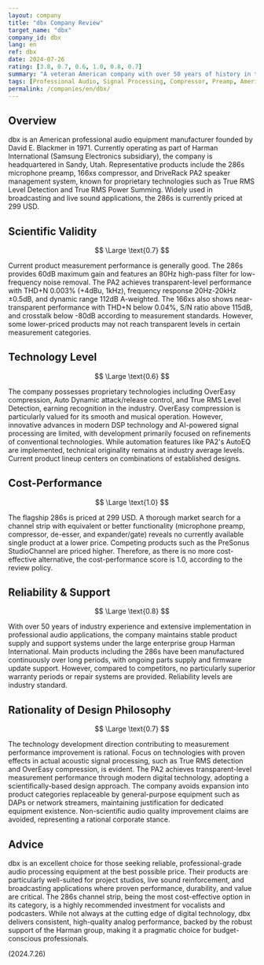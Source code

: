 ```yaml
---
layout: company
title: "dbx Company Review"
target_name: "dbx"
company_id: dbx
lang: en
ref: dbx
date: 2024-07-26
rating: [3.8, 0.7, 0.6, 1.0, 0.8, 0.7]
summary: "A veteran American company with over 50 years of history in the professional audio industry. Currently operates as part of Harman International (Samsung subsidiary), focusing on signal processors and speaker management equipment."
tags: [Professional Audio, Signal Processing, Compressor, Preamp, American]
permalink: /companies/en/dbx/
---
```


## Overview

dbx is an American professional audio equipment manufacturer founded by David E. Blackmer in 1971. Currently operating as part of Harman International (Samsung Electronics subsidiary), the company is headquartered in Sandy, Utah. Representative products include the 286s microphone preamp, 166xs compressor, and DriveRack PA2 speaker management system, known for proprietary technologies such as True RMS Level Detection and True RMS Power Summing. Widely used in broadcasting and live sound applications, the 286s is currently priced at 299 USD.

## Scientific Validity

$$ \Large \text{0.7} $$

Current product measurement performance is generally good. The 286s provides 60dB maximum gain and features an 80Hz high-pass filter for low-frequency noise removal. The PA2 achieves transparent-level performance with THD+N 0.003% (+4dBu, 1kHz), frequency response 20Hz-20kHz ±0.5dB, and dynamic range 112dB A-weighted. The 166xs also shows near-transparent performance with THD+N below 0.04%, S/N ratio above 115dB, and crosstalk below -80dB according to measurement standards. However, some lower-priced products may not reach transparent levels in certain measurement categories.

## Technology Level

$$ \Large \text{0.6} $$

The company possesses proprietary technologies including OverEasy compression, Auto Dynamic attack/release control, and True RMS Level Detection, earning recognition in the industry. OverEasy compression is particularly valued for its smooth and musical operation. However, innovative advances in modern DSP technology and AI-powered signal processing are limited, with development primarily focused on refinements of conventional technologies. While automation features like PA2's AutoEQ are implemented, technical originality remains at industry average levels. Current product lineup centers on combinations of established designs.

## Cost-Performance

$$ \Large \text{1.0} $$

The flagship 286s is priced at 299 USD. A thorough market search for a channel strip with equivalent or better functionality (microphone preamp, compressor, de-esser, and expander/gate) reveals no currently available single product at a lower price. Competing products such as the PreSonus StudioChannel are priced higher. Therefore, as there is no more cost-effective alternative, the cost-performance score is 1.0, according to the review policy.

## Reliability & Support

$$ \Large \text{0.8} $$

With over 50 years of industry experience and extensive implementation in professional audio applications, the company maintains stable product supply and support systems under the large enterprise group Harman International. Main products including the 286s have been manufactured continuously over long periods, with ongoing parts supply and firmware update support. However, compared to competitors, no particularly superior warranty periods or repair systems are provided. Reliability levels are industry standard.

## Rationality of Design Philosophy

$$ \Large \text{0.7} $$

The technology development direction contributing to measurement performance improvement is rational. Focus on technologies with proven effects in actual acoustic signal processing, such as True RMS detection and OverEasy compression, is evident. The PA2 achieves transparent-level measurement performance through modern digital technology, adopting a scientifically-based design approach. The company avoids expansion into product categories replaceable by general-purpose equipment such as DAPs or network streamers, maintaining justification for dedicated equipment existence. Non-scientific audio quality improvement claims are avoided, representing a rational corporate stance.

## Advice

dbx is an excellent choice for those seeking reliable, professional-grade audio processing equipment at the best possible price. Their products are particularly well-suited for project studios, live sound reinforcement, and broadcasting applications where proven performance, durability, and value are critical. The 286s channel strip, being the most cost-effective option in its category, is a highly recommended investment for vocalists and podcasters. While not always at the cutting edge of digital technology, dbx delivers consistent, high-quality analog performance, backed by the robust support of the Harman group, making it a pragmatic choice for budget-conscious professionals.

(2024.7.26)